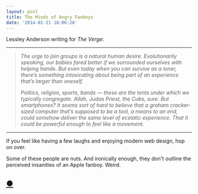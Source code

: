 ```yaml
---
layout: post
title: The Minds of Angry Fanboys
date: '2014-01-21 18:06:26'
---
```


<p>Lessley Anderson writing for <em>The Verge</em>:</p>

<hr />

<blockquote>
  <p><em>The urge to join groups is a natural human desire. Evolutionarily speaking, our babies fared better if we surrounded ourselves with helping hands. But even today when you can survive as a loner, there’s something intoxicating about being part of an experience that’s larger than oneself.</em></p>
  
  <p><em>Politics, religion, sports, bands — these are the tents under which we typically congregate. Allah, Judas Priest, the Cubs, sure. But smartphones? It seems sort of hard to believe that a graham cracker-sized computer that’s supposed to be a tool, a means to an end, could somehow deliver the same level of ecstatic experience. That it could be powerful enough to feel like a movement.</em></p>
</blockquote>

<hr />

<p>If you feel like having a few laughs and enjoying modern web design, hop on over. </p>

<p>Some of these people are nuts. And ironically enough, they don't outline the perceived insanities of an Apple fanboy. Weird.</p>

<h2 id="httpthenewsprintcoblogmindsofangryfanboys"><a href="http://thenewsprint.co/blog/minds-of-angry-fanboys">●</a></h2>